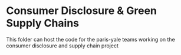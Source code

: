 # Consumer Disclosure & Green Supply Chains 

This folder can host the code for the paris-yale teams working on the consumer disclosure and supply chain project
